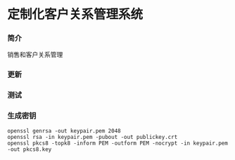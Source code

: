 # 定制化客户关系管理系统

### 简介

销售和客户关系管理

### 更新

### 测试

### 生成密钥

    openssl genrsa -out keypair.pem 2048
    openssl rsa -in keypair.pem -pubout -out publickey.crt
    openssl pkcs8 -topk8 -inform PEM -outform PEM -nocrypt -in keypair.pem -out pkcs8.key
